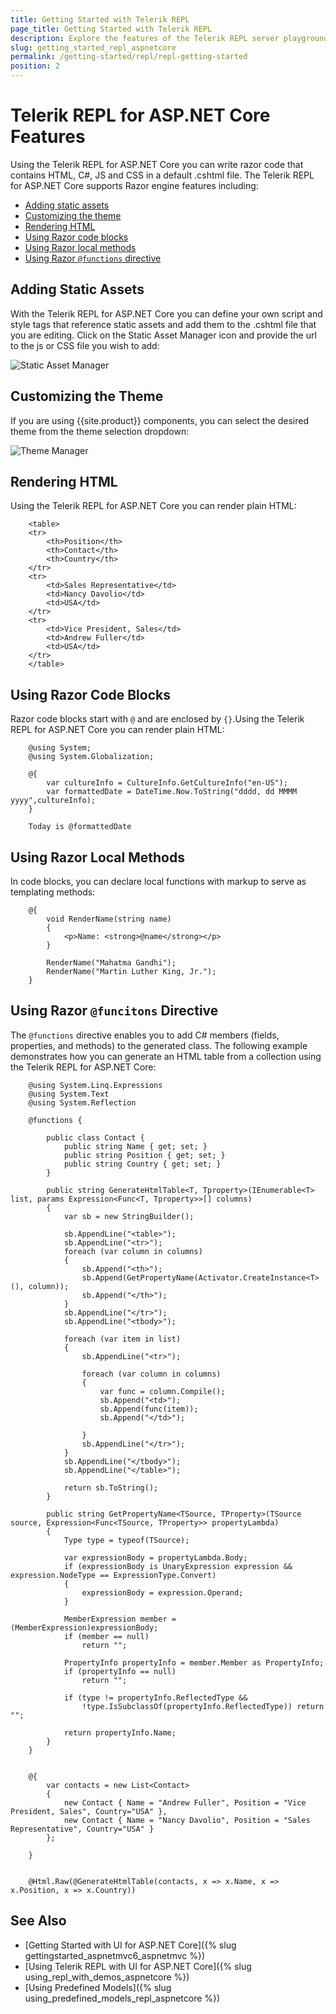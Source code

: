 ```yaml
---
title: Getting Started with Telerik REPL
page_title: Getting Started with Telerik REPL
description: Explore the features of the Telerik REPL server playground tool.
slug: getting_started_repl_aspnetcore
permalink: /getting-started/repl/repl-getting-started
position: 2
---
```


# Telerik REPL for ASP.NET Core Features

Using the Telerik REPL for ASP.NET Core you can write razor code that contains HTML, C#, JS and CSS in a default .cshtml file. The Telerik REPL for ASP.NET Core supports Razor engine features including:

* [Adding static assets](#adding-static-assets)
* [Customizing the theme](#customizing-the-theme)
* [Rendering HTML](#rendering-html)
* [Using Razor code blocks](#using-razor-code-blocks)
* [Using Razor local methods](#using-razor-local-methods)
* [Using Razor `@functions` directive](#using-razor-funcitons-directive)

## Adding Static Assets

With the Telerik REPL for ASP.NET Core you can define your own script and style tags that reference static assets and add them to the .cshtml file that you are editing. Click on the Static Asset Manager icon and provide the url to the js or CSS file you wish to add:

   ![Static Asset Manager](../../getting-started-core/repl/images/repl-static-asset-manager.png)

## Customizing the Theme

If you are using {{site.product}} components, you can select the desired theme from the theme selection dropdown:

   ![Theme Manager](../../getting-started-core/repl/images/repl-theme-manager.png)

## Rendering HTML

Using the Telerik REPL for ASP.NET Core you can render plain HTML:

```
    <table>
    <tr>
        <th>Position</th>
        <th>Contact</th>
        <th>Country</th>
    </tr>
    <tr>
        <td>Sales Representative</td>
        <td>Nancy Davolio</td>
        <td>USA</td>
    </tr>
    <tr>
        <td>Vice President, Sales</td>
        <td>Andrew Fuller</td>
        <td>USA</td>
    </tr>
    </table>
```

## Using Razor Code Blocks

Razor code blocks start with `@` and are enclosed by `{}`.Using the Telerik REPL for ASP.NET Core you can render plain HTML:

```
    @using System;
    @using System.Globalization;

    @{
        var cultureInfo = CultureInfo.GetCultureInfo("en-US");
        var formattedDate = DateTime.Now.ToString("dddd, dd MMMM yyyy",cultureInfo);
    }

    Today is @formattedDate
```

## Using Razor Local Methods

In code blocks, you can declare local functions with markup to serve as templating methods:

```
    @{
        void RenderName(string name)
        {
            <p>Name: <strong>@name</strong></p>
        }

        RenderName("Mahatma Gandhi");
        RenderName("Martin Luther King, Jr.");
    }
```

## Using Razor `@funcitons` Directive

The `@functions` directive enables you to add C# members (fields, properties, and methods) to the generated class. The following example demonstrates how you can generate an HTML table from a collection using the Telerik REPL for ASP.NET Core:

```
    @using System.Linq.Expressions
    @using System.Text
    @using System.Reflection

    @functions {

        public class Contact {
            public string Name { get; set; }  
            public string Position { get; set; }      
            public string Country { get; set; }      
        }
        
        public string GenerateHtmlTable<T, Tproperty>(IEnumerable<T> list, params Expression<Func<T, Tproperty>>[] columns)
        {
            var sb = new StringBuilder();

            sb.AppendLine("<table>");
            sb.AppendLine("<tr>");
            foreach (var column in columns)
            {
                sb.Append("<th>");
                sb.Append(GetPropertyName(Activator.CreateInstance<T>(), column));
                sb.Append("</th>");
            }
            sb.AppendLine("</tr>");
            sb.AppendLine("<tbody>");

            foreach (var item in list)
            {
                sb.AppendLine("<tr>");

                foreach (var column in columns)
                {
                    var func = column.Compile();
                    sb.Append("<td>");
                    sb.Append(func(item));
                    sb.Append("</td>");

                }
                sb.AppendLine("</tr>");
            }
            sb.AppendLine("</tbody>");
            sb.AppendLine("</table>");

            return sb.ToString();
        }

        public string GetPropertyName<TSource, TProperty>(TSource source, Expression<Func<TSource, TProperty>> propertyLambda)
        {
            Type type = typeof(TSource);

            var expressionBody = propertyLambda.Body;
            if (expressionBody is UnaryExpression expression && expression.NodeType == ExpressionType.Convert)
            {
                expressionBody = expression.Operand;
            }

            MemberExpression member = (MemberExpression)expressionBody;
            if (member == null)
                return "";

            PropertyInfo propertyInfo = member.Member as PropertyInfo;
            if (propertyInfo == null)
                return "";

            if (type != propertyInfo.ReflectedType &&
                !type.IsSubclassOf(propertyInfo.ReflectedType)) return "";

            return propertyInfo.Name;
        }
    }


    @{
        var contacts = new List<Contact>
        {
            new Contact { Name = "Andrew Fuller", Position = "Vice President, Sales", Country="USA" },
            new Contact { Name = "Nancy Davolio", Position = "Sales Representative", Country="USA" }
        };

    }


    @Html.Raw(@GenerateHtmlTable(contacts, x => x.Name, x => x.Position, x => x.Country))
```

## See Also

* [Getting Started with UI for ASP.NET Core]({% slug gettingstarted_aspnetmvc6_aspnetmvc %})
* [Using Telerik REPL with UI for ASP.NET Core]({% slug using_repl_with_demos_aspnetcore %})
* [Using Predefined Models]({% slug using_predefined_models_repl_aspnetcore %})
